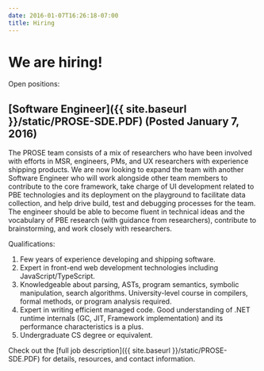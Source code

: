 ```yaml
---
date: 2016-01-07T16:26:18-07:00
title: Hiring
---
```


# We are hiring!

Open positions:

## [Software Engineer]({{ site.baseurl }}/static/PROSE-SDE.PDF) (Posted January 7, 2016)

The PROSE team consists of a mix of researchers who have been involved with efforts in MSR, engineers,
PMs, and UX researchers with experience shipping products. We are now looking to expand the team with
another Software Engineer who will work alongside other team members to contribute to the core
framework, take charge of UI development related to PBE technologies and its deployment on the
playground to facilitate data collection, and help drive build, test and debugging processes for the team.
The engineer should be able to become fluent in technical ideas and the vocabulary of PBE research (with
guidance from researchers), contribute to brainstorming, and work closely with researchers.

Qualifications:

1. Few years of experience developing and shipping software.
2. Expert in front-end web development technologies including JavaScript/TypeScript.
3. Knowledgeable about parsing, ASTs, program semantics, symbolic manipulation, search
algorithms. University-level course in compilers, formal methods, or program analysis required.
4. Expert in writing efficient managed code. Good understanding of .NET runtime internals (GC, JIT,
Framework implementation) and its performance characteristics is a plus.
5. Undergraduate CS degree or equivalent.
 
Check out the [full job description]({{ site.baseurl }}/static/PROSE-SDE.PDF) for details, resources, and contact information.

